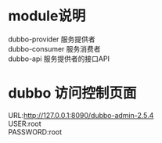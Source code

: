 # module说明
dubbo-provider 服务提供者  
dubbo-consumer 服务消费者  
dubbo-api 服务提供者的接口API

# dubbo 访问控制页面
URL:http://127.0.0.1:8090/dubbo-admin-2.5.4  
USER:root  
PASSWORD:root  